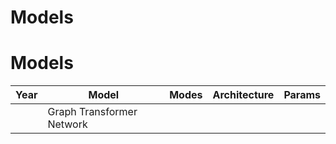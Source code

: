 # Models

# Models

| Year | Model                     | Modes | Architecture | Params |
| ---- | ------------------------- | ----- | ------------ | ------ |
|      | Graph Transformer Network |       |              |        |

